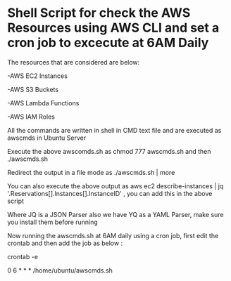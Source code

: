 # Shell Script for check the AWS Resources using AWS CLI and set a cron job to excecute at 6AM Daily

The resources that are considered are below:

-AWS EC2 Instances 

-AWS S3 Buckets

-AWS Lambda Functions

-AWS IAM Roles

All the commands are written in shell in CMD text file and are executed as awscmds in Ubuntu Server

Execute the above awscomds.sh as chmod 777 awscmds.sh and then ./awscmds.sh

Redirect the output in a file mode as ./awscmds.sh | more

You can also execute the above output as aws ec2 describe-instances | jq '.Reservations[].Instances[].InstanceID' , you can add this in the above script

Where JQ is a JSON Parser also we have YQ as a YAML Parser, make sure you install them before running 

Now running the awscmds.sh at 6AM daily using a cron job, first edit the crontab and then add the job as below :

crontab -e

0 6 * * * /home/ubuntu/awscmds.sh
